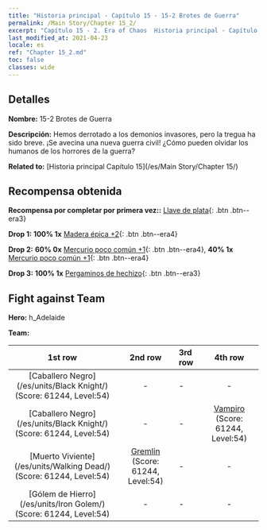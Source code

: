 ```yaml
---
title: "Historia principal - Capítulo 15 - 15-2 Brotes de Guerra"
permalink: /Main Story/Chapter 15_2/
excerpt: "Capítulo 15 - 2. Era of Chaos  Historia principal - Capítulo 15_2. 15-2 Brotes de Guerra"
last_modified_at: 2021-04-23
locale: es
ref: "Chapter 15_2.md"
toc: false
classes: wide
---
```


## Detalles

 **Nombre:** 15-2 Brotes de Guerra

 **Descripción:** Hemos derrotado a los demonios invasores, pero la tregua ha sido breve. ¡Se avecina una nueva guerra civil! ¿Cómo pueden olvidar los humanos de los horrores de la guerra?

 **Related to:** [Historia principal Capítulo 15](/es/Main Story/Chapter 15/)

## Recompensa obtenida

 **Recompensa por completar por primera vez::** [Llave de plata](/ItemsES/con_693/){: .btn .btn--era3}

 **Drop 1:** **100% 1x** [Madera épica +2](/ItemsES/mat_48/){: .btn .btn--era4}

 **Drop 2:** **60% 0x** [Mercurio poco común +1](/ItemsES/mat_42/){: .btn .btn--era4}, **40% 1x** [Mercurio poco común +1](/ItemsES/mat_42/){: .btn .btn--era4}

 **Drop 3:** **100% 1x** [Pergaminos de hechizo](/ItemsES/con_694/){: .btn .btn--era3}


## Fight against Team
 **Hero:** h_Adelaide

 **Team:**


  | 1st row | 2nd row | 3rd row | 4th row |
  |:----:|:----:|:----|:----:|
  | [Caballero Negro](/es/units/Black Knight/) (Score: 61244, Level:54)  | - | - | - |
  | [Caballero Negro](/es/units/Black Knight/) (Score: 61244, Level:54)  | - | - | [Vampiro](/es/units/Vampire/) (Score: 61244, Level:54)  |
  | [Muerto Viviente](/es/units/Walking Dead/) (Score: 61244, Level:54)  | [Gremlin](/es/units/Gremlin/) (Score: 61244, Level:54)  | - | - |
  | [Gólem de Hierro](/es/units/Iron Golem/) (Score: 61244, Level:54)  | - | - | - |


